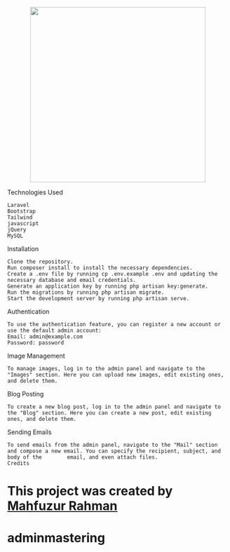 <p align="center"><a href="https://laravel.com" target="_blank"><img src="https://raw.githubusercontent.com/laravel/art/master/logo-lockup/5%20SVG/2%20CMYK/1%20Full%20Color/laravel-logolockup-cmyk-red.svg" width="400"></a></p>

Technologies Used

    Laravel
    Bootstrap
    Tailwind
    javascript
    jQuery
    MySQL
  
Installation

    Clone the repository.
    Run composer install to install the necessary dependencies.
    Create a .env file by running cp .env.example .env and updating the necessary database and email credentials.
    Generate an application key by running php artisan key:generate.
    Run the migrations by running php artisan migrate.
    Start the development server by running php artisan serve.

Authentication

    To use the authentication feature, you can register a new account or use the default admin account:
    Email: admin@example.com
    Password: password
Image Management

    To manage images, log in to the admin panel and navigate to the "Images" section. Here you can upload new images, edit existing ones, and delete them.

Blog Posting

    To create a new blog post, log in to the admin panel and navigate to the "Blog" section. Here you can create a new post, edit existing ones, and delete them.
    
Sending Emails

    To send emails from the admin panel, navigate to the "Mail" section and compose a new email. You can specify the recipient, subject, and body of the        email, and even attach files.
    Credits

<h1>This project was created by <a href="https://github.com/mahfuzmahadi" target="_blank"> Mahfuzur Rahman </a></h1>

# adminmastering
